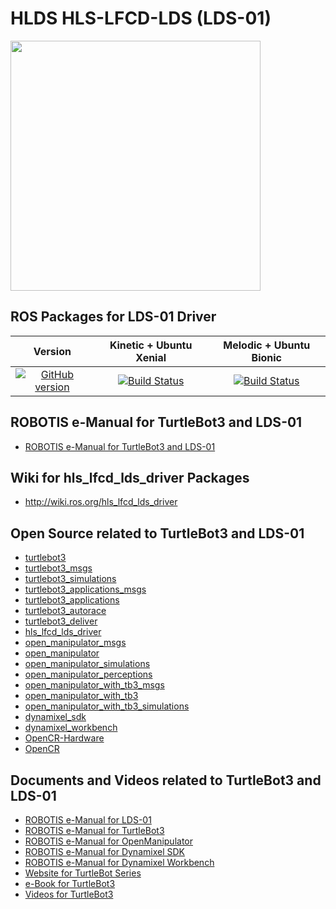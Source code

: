 # HLDS HLS-LFCD-LDS (LDS-01)
<img src="http://emanual.robotis.com/assets/images/platform/turtlebot3/appendix_lds/lds.png" width="400">

## ROS Packages for LDS-01 Driver
|Version|Kinetic + Ubuntu Xenial|Melodic + Ubuntu Bionic|
|:---:|:---:|:---:|
|[![GitHub version](https://badge.fury.io/gh/ROBOTIS-GIT%2Fhls_lfcd_lds_driver.svg)](https://badge.fury.io/gh/ROBOTIS-GIT%2Fhls_lfcd_lds_driver)|[![Build Status](https://travis-ci.org/ROBOTIS-GIT/hls_lfcd_lds_driver.svg?branch=kinetic-devel)](https://travis-ci.org/ROBOTIS-GIT/hls_lfcd_lds_driver)|[![Build Status](https://travis-ci.org/ROBOTIS-GIT/hls_lfcd_lds_driver.svg?branch=melodic-devel)](https://travis-ci.org/ROBOTIS-GIT/hls_lfcd_lds_driver)|

## ROBOTIS e-Manual for TurtleBot3 and LDS-01
- [ROBOTIS e-Manual for TurtleBot3 and LDS-01](http://turtlebot3.robotis.com/)

## Wiki for hls_lfcd_lds_driver Packages
- http://wiki.ros.org/hls_lfcd_lds_driver

## Open Source related to TurtleBot3 and LDS-01
- [turtlebot3](https://github.com/ROBOTIS-GIT/turtlebot3)
- [turtlebot3_msgs](https://github.com/ROBOTIS-GIT/turtlebot3_msgs)
- [turtlebot3_simulations](https://github.com/ROBOTIS-GIT/turtlebot3_simulations)
- [turtlebot3_applications_msgs](https://github.com/ROBOTIS-GIT/turtlebot3_applications_msgs)
- [turtlebot3_applications](https://github.com/ROBOTIS-GIT/turtlebot3_applications)
- [turtlebot3_autorace](https://github.com/ROBOTIS-GIT/turtlebot3_autorace)
- [turtlebot3_deliver](https://github.com/ROBOTIS-GIT/turtlebot3_deliver)
- [hls_lfcd_lds_driver](https://github.com/ROBOTIS-GIT/hls_lfcd_lds_driver)
- [open_manipulator_msgs](https://github.com/ROBOTIS-GIT/open_manipulator_msgs)
- [open_manipulator](https://github.com/ROBOTIS-GIT/open_manipulator)
- [open_manipulator_simulations](https://github.com/ROBOTIS-GIT/open_manipulator_simulations)
- [open_manipulator_perceptions](https://github.com/ROBOTIS-GIT/open_manipulator_perceptions)
- [open_manipulator_with_tb3_msgs](https://github.com/ROBOTIS-GIT/open_manipulator_with_tb3_msgs)
- [open_manipulator_with_tb3](https://github.com/ROBOTIS-GIT/open_manipulator_with_tb3)
- [open_manipulator_with_tb3_simulations](https://github.com/ROBOTIS-GIT/open_manipulator_with_tb3_simulations)
- [dynamixel_sdk](https://github.com/ROBOTIS-GIT/DynamixelSDK)
- [dynamixel_workbench](https://github.com/ROBOTIS-GIT/dynamixel-workbench)
- [OpenCR-Hardware](https://github.com/ROBOTIS-GIT/OpenCR-Hardware)
- [OpenCR](https://github.com/ROBOTIS-GIT/OpenCR)

## Documents and Videos related to TurtleBot3 and LDS-01
- [ROBOTIS e-Manual for LDS-01](http://emanual.robotis.com/docs/en/platform/turtlebot3/appendix_lds_01)
- [ROBOTIS e-Manual for TurtleBot3](http://turtlebot3.robotis.com/)
- [ROBOTIS e-Manual for OpenManipulator](http://emanual.robotis.com/docs/en/platform/openmanipulator/)
- [ROBOTIS e-Manual for Dynamixel SDK](http://emanual.robotis.com/docs/en/software/dynamixel/dynamixel_sdk/overview/)
- [ROBOTIS e-Manual for Dynamixel Workbench](http://emanual.robotis.com/docs/en/software/dynamixel/dynamixel_workbench/)
- [Website for TurtleBot Series](http://www.turtlebot.com/)
- [e-Book for TurtleBot3](https://community.robotsource.org/t/download-the-ros-robot-programming-book-for-free/51/)
- [Videos for TurtleBot3 ](https://www.youtube.com/playlist?list=PLRG6WP3c31_XI3wlvHlx2Mp8BYqgqDURU)
